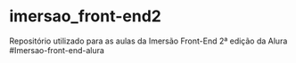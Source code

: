 # imersao_front-end2
Repositório utilizado para as aulas da Imersão Front-End 2ª edição da Alura
#Imersao-front-end-alura
